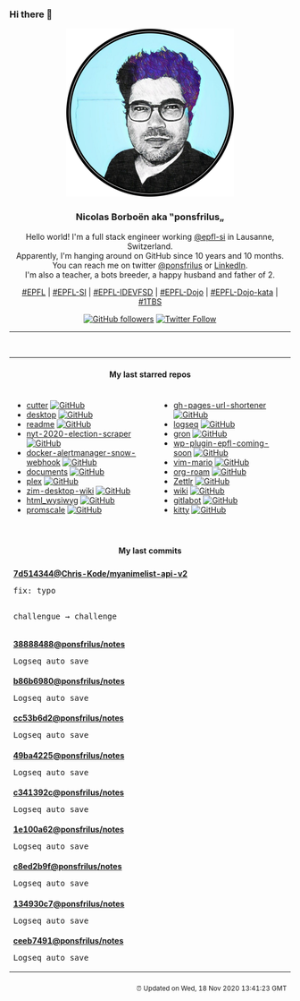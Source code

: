 ### Hi there 👋

<p align="center">
  <!-- use https://avatars3.githubusercontent.com/u/176002?v=4 for your default github picture -->
  <img src="https://raw.githubusercontent.com/ponsfrilus/ponsfrilus/master/img/ponsfrilus.png" title="Nicolas Borboën aka ‟ponsfrilus„" alt="Nicolas Borboën aka ‟ponsfrilus„" />
  <h3 align="center">
    Nicolas Borboën aka ‟ponsfrilus„
  </h3>
  <p align="center">
    Hello world! I'm a full stack engineer working <a href="https://github.com/epfl-si">@epfl-si</a> in Lausanne, Switzerland.
    <br />Apparently, I'm hanging around on GitHub since 10 years and 10 months.
    <br />You can reach me on twitter <a href="https://twitter.com/ponsfrilus">@ponsfrilus</a> or <a href="http://linkedin.com/in/nicolasborboen">LinkedIn</a>.
    <br />I'm also a teacher, a bots breeder, a happy husband and father of 2.
  </p>
  <p align="center">
    <a href="https://www.epfl.ch">#EPFL</a> | 
    <a href="https://github.com/epfl-si/">#EPFL-SI</a> | 
    <a href="https://github.com/epfl-idevfsd">#EPFL-IDEVFSD</a> | 
    <a href="https://github.com/topics/epfl-dojo">#EPFL-Dojo</a> | 
    <a href="https://github.com/topics/epfl-dojo-kata">#EPFL-Dojo-kata</a> | 
    <a href="https://en.wikipedia.org/wiki/Indentation_style#Variant:_1TBS_(OTBS)">#1TBS</a>
  </p>
  <p align="center">
    <a href="https://github.com/ponsfrilus"><img alt="GitHub followers" src="https://img.shields.io/github/followers/ponsfrilus?label=Follow%20me%20on%20github&style=social"></a>
    <a href="https://twitter.com/ponsfrilus"><img alt="Twitter Follow" src="https://img.shields.io/twitter/follow/ponsfrilus?label=follow%20me%20on%20twitter&style=social"></a>
  </p>
  </p><hr><table align="center">
<tr>
<td colspan="2" align="center"><h4>My last starred repos</h4></td>
</tr>
<tr>
<td valign="top">
<ul>
<li>
<a href="https://github.com/radareorg/cutter" title="Free and Open Source Reverse Engineering Platform powered by radare2" target="_blank">cutter</a>&nbsp;<a href="https://github.com/radareorg/cutter" title="Free and Open Source Reverse Engineering Platform powered by radare2" target="_blank"><img src="https://img.shields.io/github/stars/radareorg/cutter?style=social" alt="GitHub"></a>
</li>
<li>
<a href="https://github.com/desktop/desktop" title="Simple collaboration from your desktop" target="_blank">desktop</a>&nbsp;<a href="https://github.com/desktop/desktop" title="Simple collaboration from your desktop" target="_blank"><img src="https://img.shields.io/github/stars/desktop/desktop?style=social" alt="GitHub"></a>
</li>
<li>
<a href="https://github.com/notifyme-app/readme" title="Overview of NotifyMe: A decentralised check-in system for meetings and events" target="_blank">readme</a>&nbsp;<a href="https://github.com/notifyme-app/readme" title="Overview of NotifyMe: A decentralised check-in system for meetings and events" target="_blank"><img src="https://img.shields.io/github/stars/notifyme-app/readme?style=social" alt="GitHub"></a>
</li>
<li>
<a href="https://github.com/alex/nyt-2020-election-scraper" title="null" target="_blank">nyt-2020-election-scraper</a>&nbsp;<a href="https://github.com/alex/nyt-2020-election-scraper" title="null" target="_blank"><img src="https://img.shields.io/github/stars/alex/nyt-2020-election-scraper?style=social" alt="GitHub"></a>
</li>
<li>
<a href="https://github.com/camptocamp/docker-alertmanager-snow-webhook" title="null" target="_blank">docker-alertmanager-snow-webhook</a>&nbsp;<a href="https://github.com/camptocamp/docker-alertmanager-snow-webhook" title="null" target="_blank"><img src="https://img.shields.io/github/stars/camptocamp/docker-alertmanager-snow-webhook?style=social" alt="GitHub"></a>
</li>
<li>
<a href="https://github.com/CrowdNotifier/documents" title="null" target="_blank">documents</a>&nbsp;<a href="https://github.com/CrowdNotifier/documents" title="null" target="_blank"><img src="https://img.shields.io/github/stars/CrowdNotifier/documents?style=social" alt="GitHub"></a>
</li>
<li>
<a href="https://github.com/IBM/plex" title="The package of IBM’s typeface, IBM Plex." target="_blank">plex</a>&nbsp;<a href="https://github.com/IBM/plex" title="The package of IBM’s typeface, IBM Plex." target="_blank"><img src="https://img.shields.io/github/stars/IBM/plex?style=social" alt="GitHub"></a>
</li>
<li>
<a href="https://github.com/zim-desktop-wiki/zim-desktop-wiki" title="Main repository of the zim desktop wiki project" target="_blank">zim-desktop-wiki</a>&nbsp;<a href="https://github.com/zim-desktop-wiki/zim-desktop-wiki" title="Main repository of the zim desktop wiki project" target="_blank"><img src="https://img.shields.io/github/stars/zim-desktop-wiki/zim-desktop-wiki?style=social" alt="GitHub"></a>
</li>
<li>
<a href="https://github.com/secretGeek/html_wysiwyg" title="A truly naked, brutalist html quine" target="_blank">html_wysiwyg</a>&nbsp;<a href="https://github.com/secretGeek/html_wysiwyg" title="A truly naked, brutalist html quine" target="_blank"><img src="https://img.shields.io/github/stars/secretGeek/html_wysiwyg?style=social" alt="GitHub"></a>
</li>
<li>
<a href="https://github.com/timescale/promscale" title="An open-source analytical platform for Prometheus metrics 🚀" target="_blank">promscale</a>&nbsp;<a href="https://github.com/timescale/promscale" title="An open-source analytical platform for Prometheus metrics 🚀" target="_blank"><img src="https://img.shields.io/github/stars/timescale/promscale?style=social" alt="GitHub"></a>
</li>
</ul>
<img width="450" height="1" /></td>
<td valign="top">
<ul>
<li>
<a href="https://github.com/nelsontky/gh-pages-url-shortener" title="Minimal URL shortener that can be entirely hosted on GitHub pages." target="_blank">gh-pages-url-shortener</a>&nbsp;<a href="https://github.com/nelsontky/gh-pages-url-shortener" title="Minimal URL shortener that can be entirely hosted on GitHub pages." target="_blank"><img src="https://img.shields.io/github/stars/nelsontky/gh-pages-url-shortener?style=social" alt="GitHub"></a>
</li>
<li>
<a href="https://github.com/logseq/logseq" title="A privacy-first, open-source platform for knowledge sharing and management. " target="_blank">logseq</a>&nbsp;<a href="https://github.com/logseq/logseq" title="A privacy-first, open-source platform for knowledge sharing and management. " target="_blank"><img src="https://img.shields.io/github/stars/logseq/logseq?style=social" alt="GitHub"></a>
</li>
<li>
<a href="https://github.com/tomnomnom/gron" title="Make JSON greppable!" target="_blank">gron</a>&nbsp;<a href="https://github.com/tomnomnom/gron" title="Make JSON greppable!" target="_blank"><img src="https://img.shields.io/github/stars/tomnomnom/gron?style=social" alt="GitHub"></a>
</li>
<li>
<a href="https://github.com/epfl-si/wp-plugin-epfl-coming-soon" title="Basic WordPress plugin that allows to display a coming soon / maintenance page. Rest API status + wp cli maintenance-mode." target="_blank">wp-plugin-epfl-coming-soon</a>&nbsp;<a href="https://github.com/epfl-si/wp-plugin-epfl-coming-soon" title="Basic WordPress plugin that allows to display a coming soon / maintenance page. Rest API status + wp cli maintenance-mode." target="_blank"><img src="https://img.shields.io/github/stars/epfl-si/wp-plugin-epfl-coming-soon?style=social" alt="GitHub"></a>
</li>
<li>
<a href="https://github.com/rbtnn/vim-mario" title="Mario on Vim" target="_blank">vim-mario</a>&nbsp;<a href="https://github.com/rbtnn/vim-mario" title="Mario on Vim" target="_blank"><img src="https://img.shields.io/github/stars/rbtnn/vim-mario?style=social" alt="GitHub"></a>
</li>
<li>
<a href="https://github.com/org-roam/org-roam" title="Rudimentary Roam replica with Org-mode" target="_blank">org-roam</a>&nbsp;<a href="https://github.com/org-roam/org-roam" title="Rudimentary Roam replica with Org-mode" target="_blank"><img src="https://img.shields.io/github/stars/org-roam/org-roam?style=social" alt="GitHub"></a>
</li>
<li>
<a href="https://github.com/Zettlr/Zettlr" title="A Markdown Editor for the 21st century." target="_blank">Zettlr</a>&nbsp;<a href="https://github.com/Zettlr/Zettlr" title="A Markdown Editor for the 21st century." target="_blank"><img src="https://img.shields.io/github/stars/Zettlr/Zettlr?style=social" alt="GitHub"></a>
</li>
<li>
<a href="https://github.com/Requarks/wiki" title="Wiki.js | A modern, lightweight and powerful wiki app built on Node.js" target="_blank">wiki</a>&nbsp;<a href="https://github.com/Requarks/wiki" title="Wiki.js | A modern, lightweight and powerful wiki app built on Node.js" target="_blank"><img src="https://img.shields.io/github/stars/Requarks/wiki?style=social" alt="GitHub"></a>
</li>
<li>
<a href="https://github.com/SaphireVert/gitlabot" title="A gitlab update bot" target="_blank">gitlabot</a>&nbsp;<a href="https://github.com/SaphireVert/gitlabot" title="A gitlab update bot" target="_blank"><img src="https://img.shields.io/github/stars/SaphireVert/gitlabot?style=social" alt="GitHub"></a>
</li>
<li>
<a href="https://github.com/kovidgoyal/kitty" title="A cross-platform, fast, feature full, GPU based terminal emulator" target="_blank">kitty</a>&nbsp;<a href="https://github.com/kovidgoyal/kitty" title="A cross-platform, fast, feature full, GPU based terminal emulator" target="_blank"><img src="https://img.shields.io/github/stars/kovidgoyal/kitty?style=social" alt="GitHub"></a>
</li>
</ul>
<img width="450" height="1" /></td>
</tr>
<tr>
<td colspan="2" align="center"><h4>My last commits</h4></td>
</tr>
<tr>
        <td colspan="2">
          <div><strong><a href="https://api.github.com/repos/Chris-Kode/myanimelist-api-v2/commits/7d51434494a2d679e16967b1060bd3b00c3c2b62" title="2020-11-17T20:17:09.000+01:00" target="_blank">7d514344</a><a href="https://github.com/Chris-Kode">@Chris-Kode</a><a href="https://github.com/Chris-Kode/myanimelist-api-v2" title="An awesome wrapper on Nodejs for the new MyAnimeList's API v2!">/myanimelist-api-v2</a></strong></div>
          <pre>fix: typo

challengue → challenge</pre>
        </td>
        </tr><tr>
        <td colspan="2">
          <div><strong><a href="https://api.github.com/repos/ponsfrilus/notes/commits/388884883695e03fada810cb6ae74370aaa880e1" title="2020-11-15T12:46:17.000+01:00" target="_blank">38888488</a><a href="https://github.com/ponsfrilus">@ponsfrilus</a><a href="https://github.com/ponsfrilus/notes" title="null">/notes</a></strong></div>
          <pre>Logseq auto save</pre>
        </td>
        </tr><tr>
        <td colspan="2">
          <div><strong><a href="https://api.github.com/repos/ponsfrilus/notes/commits/b86b69809dce0717aaf0b90395cf9624d24e38aa" title="2020-11-15T12:45:58.000+01:00" target="_blank">b86b6980</a><a href="https://github.com/ponsfrilus">@ponsfrilus</a><a href="https://github.com/ponsfrilus/notes" title="null">/notes</a></strong></div>
          <pre>Logseq auto save</pre>
        </td>
        </tr><tr>
        <td colspan="2">
          <div><strong><a href="https://api.github.com/repos/ponsfrilus/notes/commits/cc53b6d25e5447b11b6e6a24d30fcf44d28d392c" title="2020-11-15T12:44:58.000+01:00" target="_blank">cc53b6d2</a><a href="https://github.com/ponsfrilus">@ponsfrilus</a><a href="https://github.com/ponsfrilus/notes" title="null">/notes</a></strong></div>
          <pre>Logseq auto save</pre>
        </td>
        </tr><tr>
        <td colspan="2">
          <div><strong><a href="https://api.github.com/repos/ponsfrilus/notes/commits/49ba422565ba2d5eef3336ce0460e0b379b4a1a9" title="2020-11-15T12:44:39.000+01:00" target="_blank">49ba4225</a><a href="https://github.com/ponsfrilus">@ponsfrilus</a><a href="https://github.com/ponsfrilus/notes" title="null">/notes</a></strong></div>
          <pre>Logseq auto save</pre>
        </td>
        </tr><tr>
        <td colspan="2">
          <div><strong><a href="https://api.github.com/repos/ponsfrilus/notes/commits/c341392cb8b297ba64c93b4c37348cec22c6e46f" title="2020-11-15T12:44:27.000+01:00" target="_blank">c341392c</a><a href="https://github.com/ponsfrilus">@ponsfrilus</a><a href="https://github.com/ponsfrilus/notes" title="null">/notes</a></strong></div>
          <pre>Logseq auto save</pre>
        </td>
        </tr><tr>
        <td colspan="2">
          <div><strong><a href="https://api.github.com/repos/ponsfrilus/notes/commits/1e100a62d393b23428e833a63ebf04c653c07bdf" title="2020-11-15T12:44:21.000+01:00" target="_blank">1e100a62</a><a href="https://github.com/ponsfrilus">@ponsfrilus</a><a href="https://github.com/ponsfrilus/notes" title="null">/notes</a></strong></div>
          <pre>Logseq auto save</pre>
        </td>
        </tr><tr>
        <td colspan="2">
          <div><strong><a href="https://api.github.com/repos/ponsfrilus/notes/commits/c8ed2b9fa07854feae0e7cf34767d831b4354ad8" title="2020-11-15T12:43:48.000+01:00" target="_blank">c8ed2b9f</a><a href="https://github.com/ponsfrilus">@ponsfrilus</a><a href="https://github.com/ponsfrilus/notes" title="null">/notes</a></strong></div>
          <pre>Logseq auto save</pre>
        </td>
        </tr><tr>
        <td colspan="2">
          <div><strong><a href="https://api.github.com/repos/ponsfrilus/notes/commits/134930c75608acdefd627e9a6fdec3adfa62a164" title="2020-11-15T12:43:36.000+01:00" target="_blank">134930c7</a><a href="https://github.com/ponsfrilus">@ponsfrilus</a><a href="https://github.com/ponsfrilus/notes" title="null">/notes</a></strong></div>
          <pre>Logseq auto save</pre>
        </td>
        </tr><tr>
        <td colspan="2">
          <div><strong><a href="https://api.github.com/repos/ponsfrilus/notes/commits/ceeb74918e0537274403fe7de0beae1fed91e8f4" title="2020-11-15T12:43:29.000+01:00" target="_blank">ceeb7491</a><a href="https://github.com/ponsfrilus">@ponsfrilus</a><a href="https://github.com/ponsfrilus/notes" title="null">/notes</a></strong></div>
          <pre>Logseq auto save</pre>
        </td>
        </tr><tfoot>
<tr>
<td colspan="2" align="right">
<img width="900" height="1" />
<small>⏰ Updated on Wed, 18 Nov 2020 13:41:23 GMT</small>
</td>
</tr>
</tfoot>
<br />
</table>
